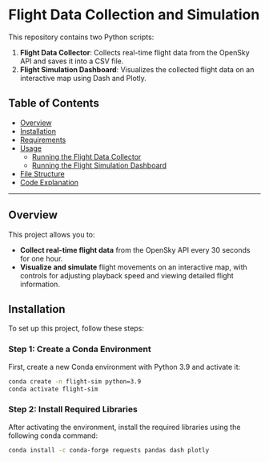 # Flight Data Collection and Simulation

This repository contains two Python scripts:
1. **Flight Data Collector**: Collects real-time flight data from the OpenSky API and saves it into a CSV file.
2. **Flight Simulation Dashboard**: Visualizes the collected flight data on an interactive map using Dash and Plotly.

## Table of Contents
- [Overview](#overview)
- [Installation](#installation)
- [Requirements](#requirements)
- [Usage](#usage)
  - [Running the Flight Data Collector](#running-the-flight-data-collector)
  - [Running the Flight Simulation Dashboard](#running-the-flight-simulation-dashboard)
- [File Structure](#file-structure)
- [Code Explanation](#code-explanation)

---

## Overview

This project allows you to:
- **Collect real-time flight data** from the OpenSky API every 30 seconds for one hour.
- **Visualize and simulate** flight movements on an interactive map, with controls for adjusting playback speed and viewing detailed flight information.

## Installation

To set up this project, follow these steps:

### Step 1: Create a Conda Environment

First, create a new Conda environment with Python 3.9 and activate it:

```bash
conda create -n flight-sim python=3.9
conda activate flight-sim
```
### Step 2: Install Required Libraries

After activating the environment, install the required libraries using the following conda command:

```bash
conda install -c conda-forge requests pandas dash plotly
```

